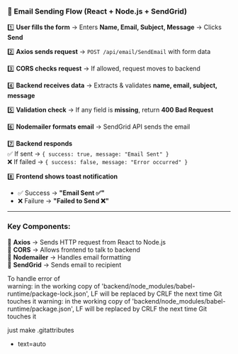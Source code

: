 ### **📩 Email Sending Flow (React + Node.js + SendGrid)**  

1️⃣ **User fills the form** → Enters **Name, Email, Subject, Message** → Clicks **Send**  

2️⃣ **Axios sends request** → `POST /api/email/SendEmail` with form data  

3️⃣ **CORS checks request** → If allowed, request moves to backend  

4️⃣ **Backend receives data** → Extracts & validates **name, email, subject, message**  

5️⃣ **Validation check** → If any field is **missing**, return **400 Bad Request**  

6️⃣ **Nodemailer formats email** → SendGrid API sends the email  

7️⃣ **Backend responds**  
   ✅ If sent → `{ success: true, message: "Email Sent" }`  
   ❌ If failed → `{ success: false, message: "Error occurred" }`  

8️⃣ **Frontend shows toast notification**  
   - ✅ Success → **"Email Sent ✅"**  
   - ❌ Failure → **"Failed to Send ❌"**  

---

### **Key Components:**
🔹 **Axios** → Sends HTTP request from React to Node.js  
🔹 **CORS** → Allows frontend to talk to backend  
🔹 **Nodemailer** → Handles email formatting  
🔹 **SendGrid** → Sends email to recipient  



To handle error of  
warning: in the working copy of 'backend/node_modules/babel-runtime/package-lock.json', LF will be replaced by CRLF the next time Git touches it
warning: in the working copy of 'backend/node_modules/babel-runtime/package.json', LF will be replaced by CRLF the next time Git touches it

just make .gitattributes 

* text=auto
